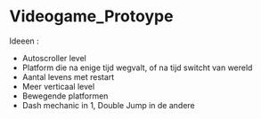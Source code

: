 # Videogame_Protoype

Ideeen :
* Autoscroller level
* Platform die na enige tijd wegvalt, of na tijd switcht van wereld
* Aantal levens met restart
* Meer verticaal level
* Bewegende platformen
* Dash mechanic in 1, Double Jump in de andere

